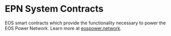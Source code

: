 # EPN System Contracts

EOS smart contracts which provide the functionality necessary to power the EOS Power Network. Learn more at [eospower.network](https://eospower.network).
